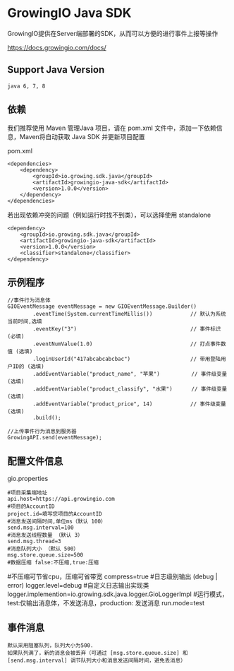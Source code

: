 # GrowingIO Java SDK

GrowingIO提供在Server端部署的SDK，从而可以方便的进行事件上报等操作

<https://docs.growingio.com/docs/>


## Support Java Version

    java 6, 7, 8

## 依赖
我们推荐使用 Maven 管理Java 项目，请在 pom.xml 文件中，添加一下依赖信息，Maven将自动获取 Java SDK 并更新项目配置

pom.xml

    <dependencies>
        <dependency>
            <groupId>io.growing.sdk.java</groupId>
            <artifactId>growingio-java-sdk</artifactId>
            <version>1.0.0</version>
        </dependency>
    </dependencies>

若出现依赖冲突的问题（例如运行时找不到类），可以选择使用 standalone     

    <dependency>
        <groupId>io.growing.sdk.java</groupId>
        <artifactId>growingio-java-sdk</artifactId>
        <version>1.0.0</version>
        <classifier>standalone</classifier>
    </dependency>    

## 示例程序
	//事件行为消息体
    GIOEventMessage eventMessage = new GIOEventMessage.Builder()
            .eventTime(System.currentTimeMillis())            // 默认为系统当前时间,选填
            .eventKey("3")                                    // 事件标识 (必填)
            .eventNumValue(1.0)                               // 打点事件数值 (选填)
            .loginUserId("417abcabcabcbac")                   // 带用登陆用户ID的 (选填)
            .addEventVariable("product_name", "苹果")          // 事件级变量 (选填)
            .addEventVariable("product_classify", "水果")      // 事件级变量 (选填)
            .addEventVariable("product_price", 14)            // 事件级变量 (选填)
            .build();

    //上传事件行为消息到服务器
    GrowingAPI.send(eventMessage);

## 配置文件信息

gio.properties

	#项目采集端地址
	api.host=https://api.growingio.com
	#项目的AccountID
	project.id=填写您项目的AccountID
	#消息发送间隔时间,单位ms（默认 100）
	send.msg.interval=100
	#消息发送线程数量 （默认 3）
	send.msg.thread=3
	#消息队列大小 （默认 500）
	msg.store.queue.size=500
	#数据压缩 false:不压缩,true:压缩
  #不压缩可节省cpu，压缩可省带宽
  compress=true
	#日志级别输出 (debug | error)
	logger.level=debug
	#自定义日志输出实现类
	logger.implemention=io.growing.sdk.java.logger.GioLoggerImpl
	#运行模式，test:仅输出消息体，不发送消息，production: 发送消息
	run.mode=test

## 事件消息

	默认采用阻塞队列，队列大小为500.
	如果队列满了，新的消息会被丢弃（可通过 [msg.store.queue.size] 和 [send.msg.interval] 调节队列大小和消息发送间隔时间，避免丢消息）



